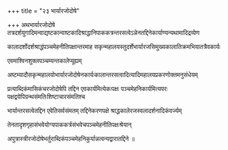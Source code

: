 +++
title = "२३ भार्यारजोदोषे"

+++
अथभार्यारजोदोषे तत्रदर्शयुगादिमन्वाद्यष्टकान्वाष्टकादिश्राद्धानिपाककत्रन्तरसत्वेऽन्नेनतद्दिनेकार्याण्यन्यथामादिद्रव्येण

कालादर्शोदर्शश्राद्धंपञ्चमेहनीतिपक्षान्तरमाह सकृन्महालयस्तुदर्शेभार्यारजसिमुख्यकालातिक्रमभियातत्रैवकार्यः

एवमाश्विनशुक्लपञ्चम्यन्तकालेप्यूह्यम्

अष्टम्यादौसकृन्महालयोभार्यारजोदोषेनकार्यःकालान्तरसत्वादित्यादिमहालयप्रकरणोक्तमनुसंधेयम्

प्रत्याब्दिकंमासिकंचरजोदोषेपि तद्दिन एवकार्यमित्येकःपक्षः पञ्चमेहनिकार्यमित्यपरः पक्षद्वयेपिग्रन्थसंमतिःशिष्टाचारसंमतिश्च

भार्यान्तरसत्वेतद्दिन एवेतिसर्वसंमतम् तद्दिनेकरणपक्षे श्राद्धकालेरजस्वलादर्शनादिकंवर्ज्यम्

तेनतादृशगृहासंभवेयोग्यपाककर्त्रसंभवेचपञ्चमेहनीतिपक्षःश्रेयान्‌

अपुत्रास्त्रीरजोदोषेभर्तुराब्दिकंपञ्चमेहनिकुर्यान्नत्वन्यद्वारातद्दिने ॥
